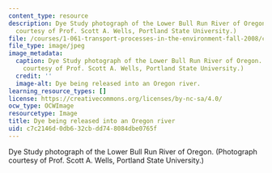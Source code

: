 ```yaml
---
content_type: resource
description: Dye Study photograph of the Lower Bull Run River of Oregon. (Photograph
  courtesy of Prof. Scott A. Wells, Portland State University.)
file: /courses/1-061-transport-processes-in-the-environment-fall-2008/c7c2146d0db632cbdd748084dbe0765f_1-061f08.jpg
file_type: image/jpeg
image_metadata:
  caption: Dye Study photograph of the Lower Bull Run River of Oregon. (Photograph
    courtesy of Prof. Scott A. Wells, Portland State University.)
  credit: ''
  image-alt: Dye being released into an Oregon river.
learning_resource_types: []
license: https://creativecommons.org/licenses/by-nc-sa/4.0/
ocw_type: OCWImage
resourcetype: Image
title: Dye being released into an Oregon river
uid: c7c2146d-0db6-32cb-dd74-8084dbe0765f
---
```

Dye Study photograph of the Lower Bull Run River of Oregon. (Photograph courtesy of Prof. Scott A. Wells, Portland State University.)